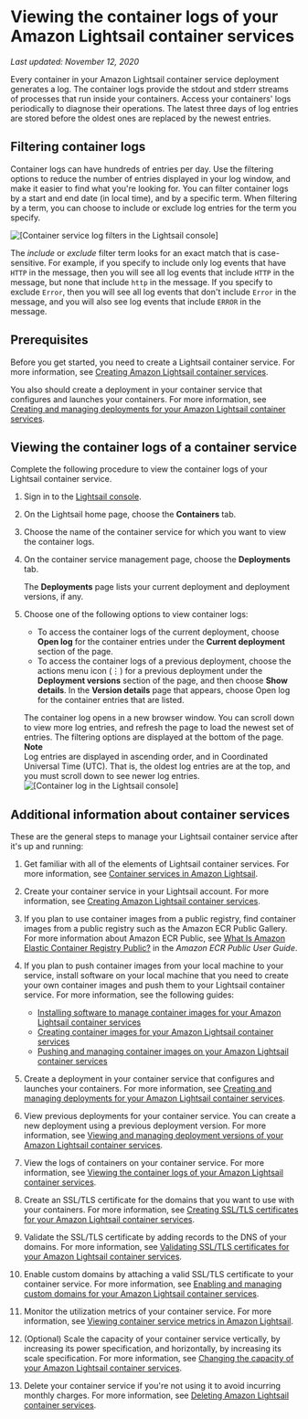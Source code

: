 # Viewing the container logs of your Amazon Lightsail container services<a name="amazon-lightsail-viewing-container-service-container-logs"></a>

 *Last updated: November 12, 2020* 

Every container in your Amazon Lightsail container service deployment generates a log\. The container logs provide the stdout and stderr streams of processes that run inside your containers\. Access your containers' logs periodically to diagnose their operations\. The latest three days of log entries are stored before the oldest ones are replaced by the newest entries\.

## Filtering container logs<a name="filtering-log"></a>

Container logs can have hundreds of entries per day\. Use the filtering options to reduce the number of entries displayed in your log window, and make it easier to find what you're looking for\. You can filter container logs by a start and end date \(in local time\), and by a specific term\. When filtering by a term, you can choose to include or exclude log entries for the term you specify\.

![\[Container service log filters in the Lightsail console\]](https://d9yljz1nd5001.cloudfront.net/en_us/f1c62fa5316bf1df017e7afb5a0e0a21/images/container-service-container-log-filter.png)

The *include* or *exclude* filter term looks for an exact match that is case\-sensitive\. For example, if you specify to include only log events that have `HTTP` in the message, then you will see all log events that include `HTTP` in the message, but none that include `http` in the message\. If you specify to exclude `Error`, then you will see all log events that don't include `Error` in the message, and you will also see log events that include `ERROR` in the message\.

## Prerequisites<a name="view-contgainer-logs-prerequisites"></a>

Before you get started, you need to create a Lightsail container service\. For more information, see [Creating Amazon Lightsail container services](amazon-lightsail-creating-container-services.md)\.

You also should create a deployment in your container service that configures and launches your containers\. For more information, see [Creating and managing deployments for your Amazon Lightsail container services](amazon-lightsail-container-services-deployments.md)\.

## Viewing the container logs of a container service<a name="view-contgainer-logs"></a>

Complete the following procedure to view the container logs of your Lightsail container service\.

1. Sign in to the [Lightsail console](https://lightsail.aws.amazon.com/)\.

1. On the Lightsail home page, choose the **Containers** tab\.

1. Choose the name of the container service for which you want to view the container logs\.

1. On the container service management page, choose the **Deployments** tab\.

   The **Deployments** page lists your current deployment and deployment versions, if any\.

1. Choose one of the following options to view container logs:
   + To access the container logs of the current deployment, choose **Open log** for the container entries under the **Current deployment** section of the page\.
   + To access the container logs of a previous deployment, choose the actions menu icon \(⋮\) for a previous deployment under the **Deployment versions** section of the page, and then choose **Show details**\. In the **Version details** page that appears, choose Open log for the container entries that are listed\.

   The container log opens in a new browser window\. You can scroll down to view more log entries, and refresh the page to load the newest set of entries\. The filtering options are displayed at the bottom of the page\.
**Note**  
Log entries are displayed in ascending order, and in Coordinated Universal Time \(UTC\)\. That is, the oldest log entries are at the top, and you must scroll down to see newer log entries\.  
![\[Container log in the Lightsail console\]](https://d9yljz1nd5001.cloudfront.net/en_us/f1c62fa5316bf1df017e7afb5a0e0a21/images/container-service-container-log.png)

## Additional information about container services<a name="view-contgainer-logs-additional-info"></a>

These are the general steps to manage your Lightsail container service after it's up and running:

1. Get familiar with all of the elements of Lightsail container services\. For more information, see [Container services in Amazon Lightsail](amazon-lightsail-container-services.md)\.

1. Create your container service in your Lightsail account\. For more information, see [Creating Amazon Lightsail container services](amazon-lightsail-creating-container-services.md)\.

1. If you plan to use container images from a public registry, find container images from a public registry such as the Amazon ECR Public Gallery\. For more information about Amazon ECR Public, see [What Is Amazon Elastic Container Registry Public?](https://docs.aws.amazon.com/AmazonECR/latest/public/what-is-ecr.html) in the *Amazon ECR Public User Guide*\.

1. If you plan to push container images from your local machine to your service, install software on your local machine that you need to create your own container images and push them to your Lightsail container service\. For more information, see the following guides:
   + [Installing software to manage container images for your Amazon Lightsail container services](amazon-lightsail-install-software.md)
   + [Creating container images for your Amazon Lightsail container services](amazon-lightsail-creating-container-images.md)
   + [Pushing and managing container images on your Amazon Lightsail container services](amazon-lightsail-pushing-container-images.md)

1. Create a deployment in your container service that configures and launches your containers\. For more information, see [Creating and managing deployments for your Amazon Lightsail container services](amazon-lightsail-container-services-deployments.md)\.

1. View previous deployments for your container service\. You can create a new deployment using a previous deployment version\. For more information, see [Viewing and managing deployment versions of your Amazon Lightsail container services](amazon-lightsail-container-services-deployment-versions.md)\.

1. View the logs of containers on your container service\. For more information, see [Viewing the container logs of your Amazon Lightsail container services](#amazon-lightsail-viewing-container-service-container-logs)\.

1. Create an SSL/TLS certificate for the domains that you want to use with your containers\. For more information, see [Creating SSL/TLS certificates for your Amazon Lightsail container services](amazon-lightsail-creating-container-services-certificates.md)\.

1. Validate the SSL/TLS certificate by adding records to the DNS of your domains\. For more information, see [Validating SSL/TLS certificates for your Amazon Lightsail container services](amazon-lightsail-validating-container-services-certificates.md)\.

1. Enable custom domains by attaching a valid SSL/TLS certificate to your container service\. For more information, see [Enabling and managing custom domains for your Amazon Lightsail container services](amazon-lightsail-enabling-container-services-custom-domains.md)\.

1. Monitor the utilization metrics of your container service\. For more information, see [Viewing container service metrics in Amazon Lightsail](amazon-lightsail-viewing-container-services-metrics.md)\.

1. \(Optional\) Scale the capacity of your container service vertically, by increasing its power specification, and horizontally, by increasing its scale specification\. For more information, see [Changing the capacity of your Amazon Lightsail container services](amazon-lightsail-changing-container-service-capacity.md)\.

1. Delete your container service if you're not using it to avoid incurring monthly charges\. For more information, see [Deleting Amazon Lightsail container services](amazon-lightsail-deleting-container-services.md)\.